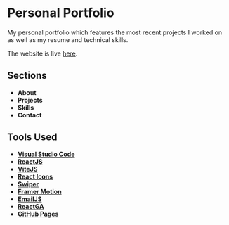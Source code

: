 <h1 dir="auto">Personal Portfolio</h1>
<p dir="auto">My personal portfolio which features the most recent projects I worked on as well as my resume and technical skills.</p>
<p dir="auto">The website is live <a href="https://cristimanea26.github.io/" rel="nofollow">here</a>.</p>

<h2>Sections</h2>
<ul dir="auto">
  <li><b>About</b></li>
  <li><b>Projects</b></li>
  <li><b>Skills</b></li>
  <li><b>Contact</b></li>
</ul>

<h2>Tools Used</h2>
<ul dir="auto">
  <li><a href="https://code.visualstudio.com/" rel="nofollow"><b>Visual Studio Code</b></a></li>
  <li><a href="https://reactjs.org/" rel="nofollow"><b>ReactJS</b></a></li>
  <li><a href="https://vitejs.dev/" rel="nofollow"><b>ViteJS</b></a></li>
  <li><a href="https://react-icons.github.io/react-icons" rel="nofollow"><b>React Icons</b></a></li>
  <li><a href="https://swiperjs.com/" rel="nofollow"><b>Swiper</b></a></li>
  <li><a href="https://www.framer.com/motion/" rel="nofollow"><b>Framer Motion</b></a></li>
  <li><a href="https://www.emailjs.com/" rel="nofollow"><b>EmailJS</b></a></li>
  <li><a href="https://www.npmjs.com/package/react-ga" rel="nofollow"><b>ReactGA</b></a></li>
  <li><a href="https://vitejs.dev/guide/static-deploy.html" rel="nofollow"><b>GitHub Pages</b></a></li>
</ul>
